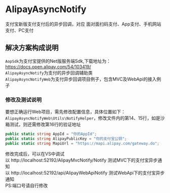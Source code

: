 # AlipayAsyncNotify
支付宝新版支付支付后的异步回调，对应 面对面扫码支付、App支付、手机网站支付、PC支付

## 解决方案构成说明
`AopSdk`为支付宝提供的Net版服务端Sdk,下载地址为： https://docs.open.alipay.com/54/103419/  
`AlipayAsyncNotify`为支付的异步回调辅助类  
`AlipayAsyncNotifyWeb`为支付异步回调项目例子，包含MVC及WebApi的接入例子

### 修改及测试说明
要想正确运行Web项目，需先修改配置信息，具体位置如下：`AlipayAsyncNotifyWeb\Utils\NotifyHelper`，修改文件内的第14、15行，如是沙箱测试，则还需修改第16行的验证地址
```csharp
public static string AppId = "你的AppId";
public static string AlipayPublicKey = "你的支付宝公钥";
public static string MapiUrl = "https://mapi.alipay.com/gateway.do";
```
修改完成后，可以在VS中调试  
以 http://localhost:52192/AlipayMvcNotify/Notify 测试MVC下的支付宝异步通知  
以 http://localhost:52192/api/AlipayWebApiNotify 测试WebApi下的支付宝异步通知  
PS:端口号请自行修改 
